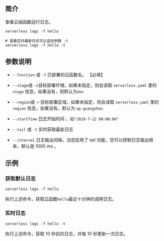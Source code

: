 ## 简介

查看云端函数运行日志。

```
serverless logs -f hello

# 查看实时最新日志可以追加参数 -t
serverless logs -f hello -t
```



## 参数说明

- `--function` 或 `-f` 已部署的云函数名。 【必填】
- `--stage`或 `-s`目标部署环境，如果未指定，则会读取 `serverless.yaml` 里的 `stage` 信息，如果没有，则默认为`dev`
- `--region`或`-r` 目标部署区域，如果未指定，则会读取 `serverless.yaml` 里的 `region` 信息，如果没有，默认为 `ap-guangzhou`

- `--startTime`  日志开始时间 ，如`"2019-7-12 00:00:00"`
- `--tail` 或 `-t`  实时获取最新日志
- `--interval`  日志输出间隔，当您启用了 tail 功能，您可以控制日志输出频率，默认是 1000 ms 。


## 示例

### 获取默认日志

```
serverless logs -f hello
```

执行上述命令，获取云函数`hello`最近十分钟的调用日志。

### 实时日志

```
serverless logs -f hello -t
```

执行上述命令，获取 10 秒前的日志，并每 10 秒更新一次日志。



